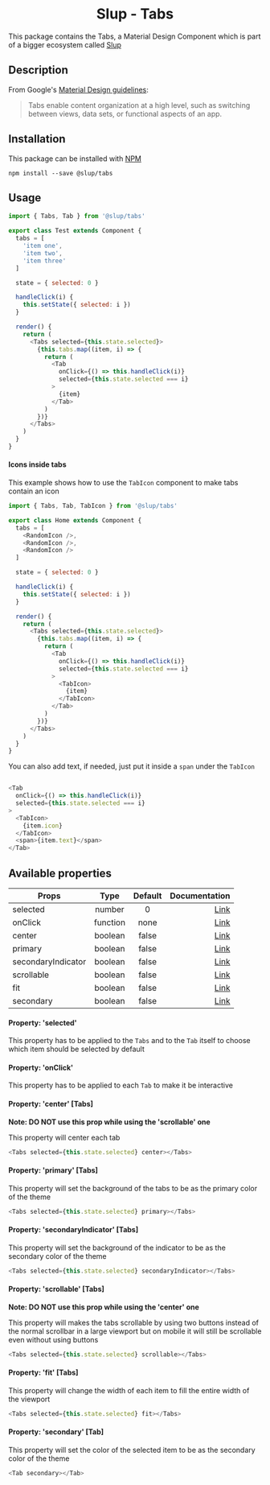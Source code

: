 <demo gif>

<h1 align='center'>Slup - Tabs</h1>

This package contains the Tabs, a Material Design Component which is part of a bigger ecosystem called [Slup](https://github.com/gejsi/material)

## Description
From Google's [Material Design guidelines](https://material.io/guidelines):
<blockquote>
  Tabs enable content organization at a high level, such as switching between views, data sets, or functional aspects of an app.
</blockquote>

## Installation
This package can be installed with [NPM](http://npmjs.com/)
```
npm install --save @slup/tabs
```

## Usage
```js
import { Tabs, Tab } from '@slup/tabs'

export class Test extends Component {
  tabs = [
    'item one',
    'item two',
    'item three'
  ]

  state = { selected: 0 }

  handleClick(i) {
    this.setState({ selected: i })
  }

  render() {
    return (
      <Tabs selected={this.state.selected}>
        {this.tabs.map((item, i) => {
          return (
            <Tab
              onClick={() => this.handleClick(i)}
              selected={this.state.selected === i}
            >
              {item}
            </Tab>
          )
        })}
      </Tabs>
    )
  }
}
```

#### Icons inside tabs
This example shows how to use the `TabIcon` component to make tabs contain an icon
```js
import { Tabs, Tab, TabIcon } from '@slup/tabs'

export class Home extends Component {
  tabs = [
    <RandomIcon />,
    <RandomIcon />,
    <RandomIcon />
  ]

  state = { selected: 0 }

  handleClick(i) {
    this.setState({ selected: i })
  }

  render() {
    return (
      <Tabs selected={this.state.selected}>
        {this.tabs.map((item, i) => {
          return (
            <Tab
              onClick={() => this.handleClick(i)}
              selected={this.state.selected === i}
            >
              <TabIcon>
                {item}
              </TabIcon>
            </Tab>
          )
        })}
      </Tabs>
    )
  }
}
```

You can also add text, if needed, just put it inside a `span` under the `TabIcon`

```js

<Tab
  onClick={() => this.handleClick(i)}
  selected={this.state.selected === i}
>
  <TabIcon>
    {item.icon}
  </TabIcon>
  <span>{item.text}</span>
</Tab>
```


## Available properties
| Props                   |    Type       |    Default    | Documentation                             |
|-------------            |:-------------:|:-------------:|------:                                    |
| selected                |  number       |  0            | [Link](#usage)                            |
| onClick                 |  function     |  none         | [Link](#usage)                            |
| center                  |  boolean      |  false        | [Link](#property-center-tabs)             |
| primary                 |  boolean      |  false        | [Link](#property-primary-tabs)            |
| secondaryIndicator      |  boolean      |  false        | [Link](#property-secondaryindicator-tabs) |
| scrollable              |  boolean      |  false        | [Link](#property-scrollable-tabs)         |
| fit                     |  boolean      |  false        | [Link](#property-fit-tabs)                |
| secondary               |  boolean      |  false        | [Link](#property-secondary-tab)           |

#### Property: 'selected'
This property has to be applied to the `Tabs` and to the `Tab` itself to choose which item should be selected by default

#### Property: 'onClick'
This property has to be applied to each `Tab` to make it be interactive

#### Property: 'center' [Tabs]
**Note: DO NOT use this prop while using the 'scrollable' one**

This property will center each tab
```js
<Tabs selected={this.state.selected} center></Tabs>
```

#### Property: 'primary' [Tabs]
This property will set the background of the tabs to be as the primary color of the theme
```js
<Tabs selected={this.state.selected} primary></Tabs>
```

#### Property: 'secondaryIndicator' [Tabs]
This property will set the background of the indicator to be as the secondary color of the theme
```js
<Tabs selected={this.state.selected} secondaryIndicator></Tabs>
```

#### Property: 'scrollable' [Tabs]
**Note: DO NOT use this prop while using the 'center' one**

This property will makes the tabs scrollable by using two buttons instead of the normal scrollbar in a large viewport
but on mobile it will still be scrollable even without using buttons
```js
<Tabs selected={this.state.selected} scrollable></Tabs>
```

#### Property: 'fit' [Tabs]
This property will change the width of each item to fill the entire width of the viewport
```js
<Tabs selected={this.state.selected} fit></Tabs>
```

#### Property: 'secondary' [Tab]
This property will set the color of the selected item to be as the secondary color of the theme
```js
<Tab secondary></Tab>
```
